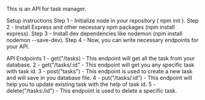 This is an API for task manager.


Setup instructions
 Step 1 - Initialize node in your repository ( npm init ).
 Step 2 - Install Express and other necessary npm packages (npm install express).
 Step 3 - Install dev dependencies like nodemon (npm install nodemon --save-dev).
 Step 4 - Now, you can write necessary endpoints for your API.

API Endpoints
  1 - get("/tasks) - This endpoint will get all the task from your database.
  2 - get("/tasks/:id" - This endpoint will get you any specific task with task id.
  3 - post("tasks") - This endpoint is used to create a new task and will save in you database file.
  4 - put("/tasks/:id") - This endpoint will help you to update existing task with the help of task id.
  5 - delete("/tasks:/id") - This endpoint is used to delete a specific task.
